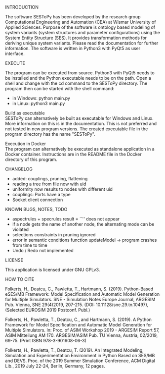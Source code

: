 INTRODUCTION

The software SESToPy has been developed by the research group Computational
Engineering and Automation (CEA) at Wismar University of Applied Sciences.
Purpose of the software is ontology based modeling of system variants
(system structures and parameter configurations) using the
System Entity Structure (SES). It provides transformation methods for
deriving unique system variants.
Please read the documentation for further information.
The software is written in Python3 with PyQt5 as user interface.

EXECUTE

The program can be executed from source. Python3 with PyQt5 needs to be
installed and the Python executable needs to be on the path. Open a shell
and change with the cd command to the SESToPy directory. The program then can
be started with the shell command:
- in Windows: python main.py
- in Linux: python3 main.py

Build as executable  
SESToPy can alternatively be built as executable for Windows and Linux. More
information on this is in the documentation. This is not preferred and not
tested in new program versions. The created executable file in the program
directory has the name "SESToPy". 

Execution in Docker  
The program can alternatively be executed as standalone application in a Docker
container. Instructions are in the README file in the Docker directory of this
program.

CHANGELOG
- added: couplings, pruning, flattening
- reading a tree from file now with uid
- uniformity now results to nodes with different uid
- couplings: Ports have a type
- Socket client connection

KNOWN BUGS, NOTES, TODO
- aspectrules + specrules result = ``'' does not appear
- if a node gets the name of another node, the alternating mode can be violated
- selections constraints in pruning ignored
- error in semantic conditions function updateModel -> program crashes from time to time
- Undo / Redo not implemented

LICENSE

This application is licensed under GNU GPLv3.

HOW TO CITE

Folkerts, H., Deatcu, C., Pawletta, T., Hartmann, S. (2019). Python-Based eSES/MB
Framework: Model Specification and Automatic Model Generation for Multiple Simulators.
SNE - Simulation Notes Europe Journal, ARGESIM Pub. Vienna, SNE 29(4)2019, 207-215.
(DOI: 10.11128/sne.29.tn.10497),(Selected EUROSIM 2019 Postconf. Publ.)

Folkerts, H., Pawletta, T., Deatcu, C., and Hartmann, S. (2019). A Python Framework for
Model Specification and Automatic Model Generation for Multiple Simulators. In: Proc. of
ASIM Workshop 2019 - ARGESIM Report 57, ASIM Mitteilung AM 170. ARGESIM/ASIM Pub.
TU Vienna, Austria, 02/2019, 69-75. (Print ISBN 978-3-901608-06-3)

Folkerts, H., Pawletta, T., Deatcu, T. (2019). An Integrated Modeling,
Simulation and Experimentation Environment in Python Based on SES/MB and DEVS.
Proc. of the 2019 Summer Simulation Conference, ACM Digital Lib.,
2019 July 22-24, Berlin, Germany, 12 pages.